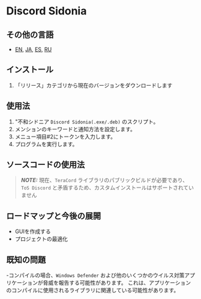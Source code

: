# Discord Sidonia 
## その他の言語
- [EN](README.md), [JA](README.ja.md), [ES](README.es.md), [RU](README.ru.md)

## インストール
1. 「リリース」カテゴリから現在のバージョンをダウンロードします

## 使用法
1. "不和シドニア `Discord Sidonia(.exe/.deb)` のスクリプト。
2. メンションのキーワードと通知方法を設定します。
3. メニュー項目#2にトークンを入力します。
4. プログラムを実行します。

## ソースコードの使用法
>**_NOTE:_** 現在、`TeraCord` ライブラリのパブリックビルドが必要であり、`ToS Discord` と矛盾するため、カスタムインストールはサポートされていません

## ロードマップと今後の展開
- GUIを作成する
- プロジェクトの最適化

## 既知の問題
-コンパイルの場合、`Windows Defender` および他のいくつかのウイルス対策アプリケーションが脅威を報告する可能性があります。 これは、アプリケーションのコンパイルに使用されるライブラリに関連している可能性があります。
